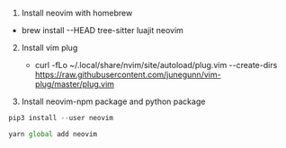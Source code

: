 1. Install neovim with homebrew

- brew install --HEAD tree-sitter luajit neovim

2. Install vim plug

   - curl -fLo ~/.local/share/nvim/site/autoload/plug.vim --create-dirs https://raw.githubusercontent.com/junegunn/vim-plug/master/plug.vim

3. Install neovim-npm package and python package

```python
pip3 install --user neovim
```

```javascript
yarn global add neovim
```
